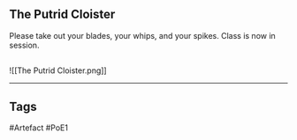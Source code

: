 ## The Putrid Cloister
Please take out your blades,
your whips, and your spikes.
Class is now in session.
##
![[The Putrid Cloister.png]]

---
## Tags
#Artefact
#PoE1